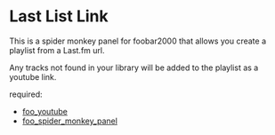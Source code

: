 # Last List Link

This is a spider monkey panel for foobar2000 that allows you create a playlist from a Last.fm url.

Any tracks not found in your library will be added to the playlist as a youtube link.

required:
* [foo_youtube](https://www.foobar2000.org/components/view/foo_youtube)
* [foo_spider_monkey_panel](https://www.foobar2000.org/components/view/foo_spider_monkey_panel)
